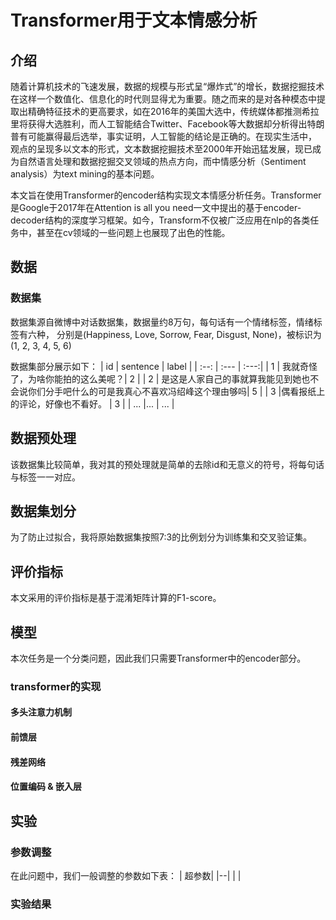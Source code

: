 # Transformer用于文本情感分析
## 介绍
随着计算机技术的飞速发展，数据的规模与形式呈“爆炸式”的增长，数据挖掘技术在这样一个数值化、信息化的时代则显得尤为重要。随之而来的是对各种模态中提取出精确特征技术的更高要求，如在2016年的美国大选中，传统媒体都推测希拉里将获得大选胜利，而人工智能结合Twitter、Facebook等大数据却分析得出特朗普有可能赢得最后选举，事实证明，人工智能的结论是正确的。在现实生活中， 观点的呈现多以文本的形式，文本数据挖掘技术至2000年开始迅猛发展，现已成为自然语言处理和数据挖掘交叉领域的热点方向，而中情感分析（Sentiment analysis）为text mining的基本问题。

本文旨在使用Transformer的encoder结构实现文本情感分析任务。Transformer是Google于2017年在Attention is all you need一文中提出的基于encoder-decoder结构的深度学习框架。如今，Transform不仅被广泛应用在nlp的各类任务中，甚至在cv领域的一些问题上也展现了出色的性能。

## 数据
### 数据集
数据集源自微博中对话数据集，数据量约8万句，每句话有一个情绪标签，情绪标签有六种，
分别是(Happiness, Love, Sorrow, Fear, Disgust, None)，被标识为(1, 2, 3, 4, 5, 6)

数据集部分展示如下：
| id | sentence | label |
| :--: | :--- | :---:|
| 1 | 我就奇怪了，为啥你能拍的这么美呢？| 2 |
| 2 | 是这是人家自己的事就算我能见到她也不会说你们分手吧什么的可是我真心不喜欢冯绍峰这个理由够吗| 5 |
| 3 |偶看报纸上的评论，好像也不看好。 | 3 |
| ... |... | ... |

## 数据预处理
该数据集比较简单，我对其的预处理就是简单的去除id和无意义的符号，将每句话与标签一一对应。
## 数据集划分
为了防止过拟合，我将原始数据集按照7:3的比例划分为训练集和交叉验证集。
## 评价指标
本文采用的评价指标是基于混淆矩阵计算的F1-score。

## 模型
本次任务是一个分类问题，因此我们只需要Transformer中的encoder部分。
### transformer的实现
#### 多头注意力机制

#### 前馈层

#### 残差网络

#### 位置编码 & 嵌入层

## 实验
### 参数调整
在此问题中，我们一般调整的参数如下表：
| 超参数|
|--|
| |
### 实验结果

